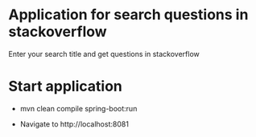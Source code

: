 # Application for search questions in stackoverflow
Enter your search title and get questions in stackoverflow

# Start application

- mvn clean compile spring-boot:run

- Navigate to http://localhost:8081 
